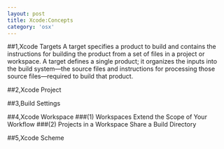 ```yaml
---
layout: post
title: Xcode:Concepts
category: 'osx'
---
```



##1,Xcode Targets
A target specifies a product to build and contains the instructions for building the product from a set of files in a project or workspace. A target defines a single product; it organizes the inputs into the build system—the source files and instructions for processing those source files—required to build that product.

##2,Xcode Project
    

##3,Build Settings
    

##4,Xcode Workspace
###(1) Workspaces Extend the Scope of Your Workflow
###(2) Projects in a Workspace Share a Build Directory
    

##5,Xcode Scheme
